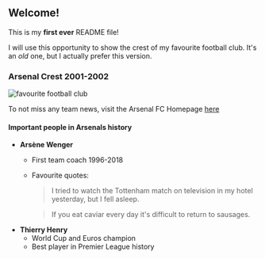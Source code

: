 ## Welcome!

This is my **first ever** README file!

I will use this opportunity to show the crest of my favourite football club.
It's an _old_ one, but I actually prefer this version.

### Arsenal Crest 2001-2002
![favourite football club](https://upload.wikimedia.org/wikipedia/commons/d/da/Arsenal_FC_logo_%282001-2002%29.svg)

To not miss any team news, visit the Arsenal FC Homepage [here](https://www.arsenal.com/)

#### Important people in Arsenals history

* **Arsène Wenger**
  * First team coach 1996-2018  
  * Favourite quotes:
    > I tried to watch the Tottenham match on television in my hotel yesterday, but I fell asleep.
    
    > If you eat caviar every day it's difficult to return to sausages.
* **Thierry Henry**
  * World Cup and Euros champion
  * Best player in Premier League history


